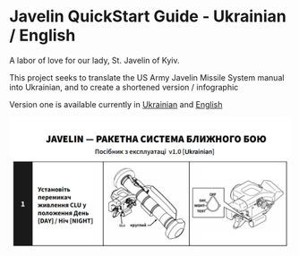 # Javelin QuickStart Guide - Ukrainian / English
A labor of love for our lady, St. Javelin of Kyiv. 

This project seeks to translate the US Army Javelin Missile System manual into Ukrainian, and to create a shortened version / infographic

Version one is available currently in [Ukrainian](https://github.com/grandmaster-adder/Javelin_Quickstart_Ukranian/blob/main/Javelin%20%E2%80%94%20%D0%86%D0%BD%D1%81%D1%82%D1%80%D1%83%D0%BA%D1%86%D1%96%D1%8F%20%D0%B7%20%D0%B5%D0%BA%D1%81%D0%BF%D0%BB%D1%83%D0%B0%D1%82%D0%B0%D1%86%D1%96%D1%97%20%D1%80%D0%B0%D0%BA%D0%B5%D1%82%D0%BD%D0%BE%D1%97%20%D1%81%D0%B8%D1%81%D1%82%D0%B5%D0%BC%D0%B8%20%D0%B1%D0%BB%D0%B8%D0%B6%D0%BD%D1%8C%D0%BE%D0%B3%D0%BE%20%D0%B1%D0%BE%D1%8E%20v1.0.pdf)
 and [English](https://github.com/grandmaster-adder/Javelin_Quickstart_Ukranian/blob/main/Javelin_Close_Combat_Missile_System_Instruction_Manual.pdf)


![Sample](https://github.com/grandmaster-adder/Javelin_Quickstart_Ukrainian/blob/main/images/repo-preview-image.JPG)

